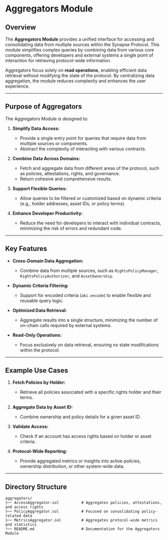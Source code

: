 # Aggregators Module

## Overview

The **Aggregators Module** provides a unified interface for accessing and consolidating data from multiple sources within the Synapse Protocol. This module simplifies complex queries by combining data from various core components, offering developers and external systems a single point of interaction for retrieving protocol-wide information.

Aggregators focus solely on **read operations**, enabling efficient data retrieval without modifying the state of the protocol. By centralizing data aggregation, the module reduces complexity and enhances the user experience.

---

## Purpose of Aggregators

The Aggregators Module is designed to:
1. **Simplify Data Access:**
   - Provide a single entry point for queries that require data from multiple sources or components.
   - Abstract the complexity of interacting with various contracts.

2. **Combine Data Across Domains:**
   - Fetch and aggregate data from different areas of the protocol, such as policies, attestations, rights, and governance.
   - Return cohesive and comprehensive results.

3. **Support Flexible Queries:**
   - Allow queries to be filtered or customized based on dynamic criteria (e.g., holder addresses, asset IDs, or policy terms).

4. **Enhance Developer Productivity:**
   - Reduce the need for developers to interact with individual contracts, minimizing the risk of errors and redundant code.

---

## Key Features

- **Cross-Domain Data Aggregation:**
  - Combine data from multiple sources, such as `RightsPolicyManager`, `RightsPolicyAuthorizer`, and `AssetOwnership`.

- **Dynamic Criteria Filtering:**
  - Support for encoded criteria (`abi.encode`) to enable flexible and reusable query logic.

- **Optimized Data Retrieval:**
  - Aggregate results into a single structure, minimizing the number of on-chain calls required by external systems.

- **Read-Only Operations:**
  - Focus exclusively on data retrieval, ensuring no state modifications within the protocol.

---

## Example Use Cases

1. **Fetch Policies by Holder:**
   - Retrieve all policies associated with a specific rights holder and their terms.

2. **Aggregate Data by Asset ID:**
   - Combine ownership and policy details for a given asset ID.

3. **Validate Access:**
   - Check if an account has access rights based on holder or asset criteria.

4. **Protocol-Wide Reporting:**
   - Provide aggregated metrics or insights into active policies, ownership distribution, or other system-wide data.

---

## Directory Structure

```plaintext
aggregators/
├── AccessAggregator.sol          # Aggregates policies, attestations, and access rights
├── PolicyAggregator.sol          # Focused on consolidating policy-related data
├── MetricsAggregator.sol         # Aggregates protocol-wide metrics and statistics
└── README.md                     # Documentation for the Aggregators Module
